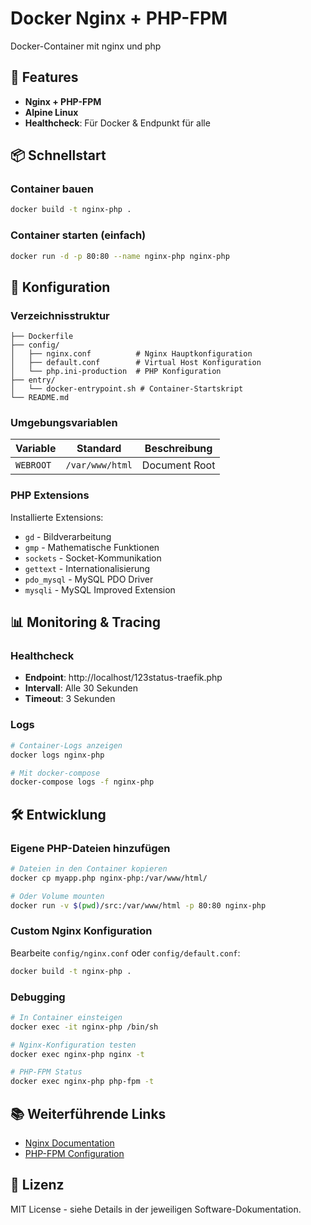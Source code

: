 # Docker Nginx + PHP-FPM

Docker-Container mit nginx und php

## 🚀 Features

- **Nginx + PHP-FPM**
- **Alpine Linux**
- **Healthcheck**: Für Docker & Endpunkt für alle

## 📦 Schnellstart

### Container bauen
```bash
docker build -t nginx-php .
```

### Container starten (einfach)
```bash
docker run -d -p 80:80 --name nginx-php nginx-php
```

## 🔧 Konfiguration

### Verzeichnisstruktur
```
├── Dockerfile
├── config/
│   ├── nginx.conf          # Nginx Hauptkonfiguration
│   ├── default.conf        # Virtual Host Konfiguration
│   └── php.ini-production  # PHP Konfiguration
├── entry/
│   └── docker-entrypoint.sh # Container-Startskript
└── README.md
```

### Umgebungsvariablen

| Variable | Standard | Beschreibung |
|----------|----------|--------------|
| `WEBROOT` | `/var/www/html` | Document Root |

### PHP Extensions

Installierte Extensions:
- `gd` - Bildverarbeitung
- `gmp` - Mathematische Funktionen
- `sockets` - Socket-Kommunikation
- `gettext` - Internationalisierung
- `pdo_mysql` - MySQL PDO Driver
- `mysqli` - MySQL Improved Extension

## 📊 Monitoring & Tracing

### Healthcheck
- **Endpoint**: http://localhost/123status-traefik.php
- **Intervall**: Alle 30 Sekunden
- **Timeout**: 3 Sekunden

### Logs
```bash
# Container-Logs anzeigen
docker logs nginx-php

# Mit docker-compose
docker-compose logs -f nginx-php
```

## 🛠️ Entwicklung

### Eigene PHP-Dateien hinzufügen
```bash
# Dateien in den Container kopieren
docker cp myapp.php nginx-php:/var/www/html/

# Oder Volume mounten
docker run -v $(pwd)/src:/var/www/html -p 80:80 nginx-php
```

### Custom Nginx Konfiguration
Bearbeite `config/nginx.conf` oder `config/default.conf`:
```bash
docker build -t nginx-php .
```

### Debugging
```bash
# In Container einsteigen
docker exec -it nginx-php /bin/sh

# Nginx-Konfiguration testen
docker exec nginx-php nginx -t

# PHP-FPM Status
docker exec nginx-php php-fpm -t
```

## 📚 Weiterführende Links

- [Nginx Documentation](https://nginx.org/en/docs/)
- [PHP-FPM Configuration](https://www.php.net/manual/en/install.fpm.php)

## 📄 Lizenz

MIT License - siehe Details in der jeweiligen Software-Dokumentation.
